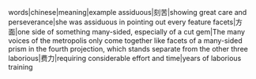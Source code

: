 words|chinese|meaning|example
assiduous|刻苦|showing great care and perseverance|she was assiduous in pointing out every feature
facets|方面|one side of something many-sided, especially of a cut gem|The many voices of the metropolis only come together like facets of a many-sided prism in the fourth projection, which stands separate from the other three
laborious|费力|requiring considerable effort and time|years of laborious training
